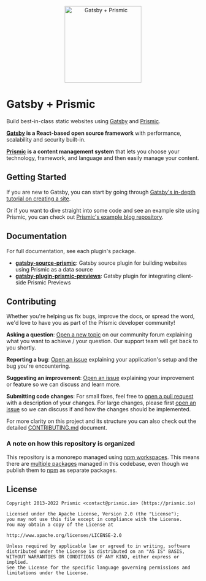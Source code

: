 <div align="center">
  <br/>
  <div>
    <img width="200" height="200" src="https://github.com/prismicio/prismic-gatsby/assets/8601064/5a9e50c3-ac8d-41a2-b8d6-461c773aa8c3" alt="Gatsby + Prismic" />
  </div>
</div>

# Gatsby + Prismic

Build best-in-class static websites using [Gatsby][gatsby] and [Prismic][prismic].

**[Gatsby][gatsby] is a React-based open source framework** with performance, scalability and security built-in.

**[Prismic][prismic] is a content management system** that lets you choose your technology, framework, and language and then easily manage your content.

## Getting Started

If you are new to Gatsby, you can start by going through [Gatsby's in-depth tutorial on creating a site](https://www.gatsbyjs.com/tutorial/).

Or if you want to dive straight into some code and see an example site using Prismic, you can check out [Prismic's example blog repository](https://github.com/prismicio/gatsby-blog).

## Documentation

For full documentation, see each plugin's package.

- [**gatsby-source-prismic**](https://github.com/prismicio-community/prismic-gatsby-early-access/tree/main/packages/gatsby-source-prismic): Gatsby source plugin for building websites using Prismic as a data source
- [**gatsby-plugin-prismic-previews**](https://github.com/prismicio-community/prismic-gatsby-early-access/tree/main/packages/gatsby-plugin-prismic-previews): Gatsby plugin for integrating client-side Prismic Previews

## Contributing

Whether you're helping us fix bugs, improve the docs, or spread the word, we'd love to have you as part of the Prismic developer community!

**Asking a question**: [Open a new topic][forum-question] on our community forum explaining what you want to achieve / your question. Our support team will get back to you shortly.

**Reporting a bug**: [Open an issue][repo-bug-report] explaining your application's setup and the bug you're encountering.

**Suggesting an improvement**: [Open an issue][repo-feature-request] explaining your improvement or feature so we can discuss and learn more.

**Submitting code changes**: For small fixes, feel free to [open a pull request][repo-pull-requests] with a description of your changes. For large changes, please first [open an issue][repo-feature-request] so we can discuss if and how the changes should be implemented.

For more clarity on this project and its structure you can also check out the detailed [CONTRIBUTING.md][contributing] document.

### A note on how this repository is organized

This repository is a monorepo managed using [npm workspaces](https://docs.npmjs.com/cli/v7/using-npm/workspaces). This means there are [multiple packages](https://github.com/prismicio-community/prismic-gatsby-early-access/tree/main/packages) managed in this codebase, even though we publish them to [npm](https://www.npmjs.com/) as separate packages.

## License

```
Copyright 2013-2022 Prismic <contact@prismic.io> (https://prismic.io)

Licensed under the Apache License, Version 2.0 (the "License");
you may not use this file except in compliance with the License.
You may obtain a copy of the License at

http://www.apache.org/licenses/LICENSE-2.0

Unless required by applicable law or agreed to in writing, software
distributed under the License is distributed on an "AS IS" BASIS,
WITHOUT WARRANTIES OR CONDITIONS OF ANY KIND, either express or implied.
See the License for the specific language governing permissions and
limitations under the License.
```

<!-- Links -->

[prismic]: https://prismic.io/
[gatsby]: https://gatsbyjs.com/

<!-- TODO: Replace link with a more useful one if available -->

[prismic-docs]: https://prismic.io/docs
[contributing]: ./CONTRIBUTING.md

<!-- TODO: Replace link with a more useful one if available -->

[forum-question]: https://community.prismic.io
[repo-bug-report]: https://github.com/prismicio-community/prismic-gatsby-early-access/issues/new?assignees=&labels=bug&template=bug_report.md&title=
[repo-feature-request]: https://github.com/prismicio-community/prismic-gatsby-early-access/issues/new?assignees=&labels=enhancement&template=feature_request.md&title=
[repo-pull-requests]: https://github.com/prismicio-community/prismic-gatsby-early-access/pulls
